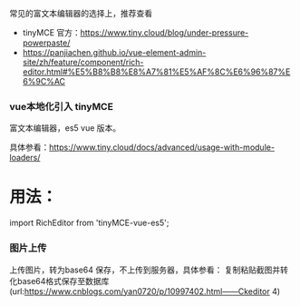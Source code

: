 常见的富文本编辑器的选择上，推荐查看
+ tinyMCE 官方：https://www.tiny.cloud/blog/under-pressure-powerpaste/
+ https://panjiachen.github.io/vue-element-admin-site/zh/feature/component/rich-editor.html#%E5%B8%B8%E8%A7%81%E5%AF%8C%E6%96%87%E6%9C%AC
### vue本地化引入 tinyMCE
富文本编辑器，es5 vue 版本。

具体参看：https://www.tiny.cloud/docs/advanced/usage-with-module-loaders/
# 用法：
<RichEditor v-model="html" :options='options'/>

import RichEditor from 'tinyMCE-vue-es5';
### 图片上传
上传图片，转为base64 保存，不上传到服务器，具体参看：
 复制粘贴截图并转化base64格式保存至数据库(url:https://www.cnblogs.com/yan0720/p/10997402.html——Ckeditor 4)

